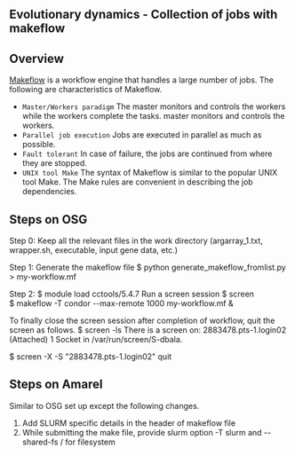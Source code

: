 
## Evolutionary dynamics - Collection of jobs with makeflow

## Overview

[Makeflow](http://ccl.cse.nd.edu/software/makeflow/) is a workflow engine that handles a large number
of jobs. The following are characteristics of Makeflow.

*    `Master/Workers paradigm`  The master monitors and controls the workers while the workers complete the tasks.
master monitors and controls the workers.
*    `Parallel job execution` Jobs are executed in parallel as much as possible.
*    `Fault tolerant` In case of failure, the jobs are continued from where they are stopped.
*    `UNIX tool Make` The syntax of Makeflow is similar to the popular UNIX tool Make. The Make rules are
convenient in describing the job dependencies.


## Steps on OSG

Step 0: Keep all the relevant files in the work directory (argarray_1.txt, wrapper.sh, executable, input gene data, etc.)

 
Step 1: Generate the makeflow file
 $ python generate_makeflow_fromlist.py > my-workflow.mf

Step 2: 
  $ module load cctools/5.4.7
 Run a screen session
  $ screen  
  $ makeflow -T condor --max-remote 1000 my-workflow.mf &

 To finally close the screen session after completion of workflow, quit the screen as follows. 
  $ screen -ls 
There is a screen on:
        2883478.pts-1.login02   (Attached)
1 Socket in /var/run/screen/S-dbala.
 
  $ screen -X -S "2883478.pts-1.login02" quit

## Steps on Amarel

Similar to OSG set up except the following changes. 
1) Add SLURM specific details in the header of makeflow file 
2) While submitting the make file, provide slurm option -T slurm and --shared-fs / for filesystem


